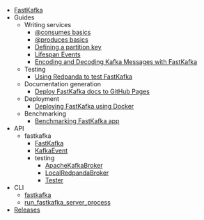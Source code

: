- [FastKafka](index.md)
- Guides
    - Writing services
        - [@consumes basics](guides/Guide_11_Consumes_Basics.md)
        - [@produces basics](guides/Guide_21_Produces_Basics.md)
        - [Defining a partition key](guides/Guide_22_Partition_Keys.md)
        - [Lifespan Events](guides/Guide_05_Lifespan_Handler.md)
        - [Encoding and Decoding Kafka Messages with FastKafka](guides/Guide_07_Encoding_and_Decoding_Messages_with_FastKafka.md)
    - Testing
        - [Using Redpanda to test FastKafka](guides/Guide_31_Using_redpanda_to_test_fastkafka.md)
    - Documentation generation
        - [Deploy FastKafka docs to GitHub Pages](guides/Guide_04_Github_Actions_Workflow.md)
    - Deployment
        - [Deploying FastKafka using Docker](guides/Guide_30_Using_docker_to_deploy_fastkafka.md)
    - Benchmarking
        - [Benchmarking FastKafka app](guides/Guide_06_Benchmarking_FastKafka.md)
- API
    - fastkafka
        - [FastKafka](api/fastkafka/FastKafka.md)
        - [KafkaEvent](api/fastkafka/KafkaEvent.md)
        - testing
            - [ApacheKafkaBroker](api/fastkafka/testing/ApacheKafkaBroker.md)
            - [LocalRedpandaBroker](api/fastkafka/testing/LocalRedpandaBroker.md)
            - [Tester](api/fastkafka/testing/Tester.md)
- CLI
    - [fastkafka](cli/fastkafka.md)
    - [run_fastkafka_server_process](cli/run_fastkafka_server_process.md)
- [Releases](CHANGELOG.md)
